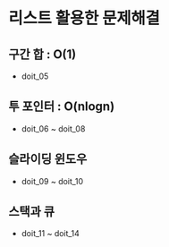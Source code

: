 # 리스트 활용한 문제해결
## 구간 합 : O(1)
- doit_05
## 투 포인터 : O(nlogn)
- doit_06 ~ doit_08
## 슬라이딩 윈도우
- doit_09 ~ doit_10
## 스택과 큐
- doit_11 ~ doit_14
